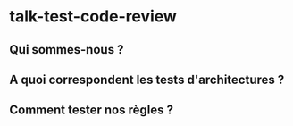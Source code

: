 # talk-test-code-review

## Qui sommes-nous ?

## A quoi correspondent les tests d'architectures ?

## Comment tester nos règles ?